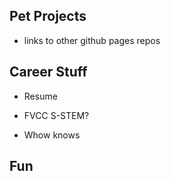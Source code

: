 ## Pet Projects

- links to other github pages repos

## Career Stuff 

- Resume

- FVCC S-STEM? 

- Whow knows 

## Fun

